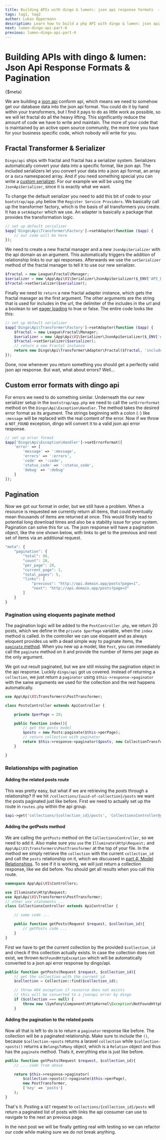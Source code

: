 ```yaml
---
title: Building APIs with dingo & lumen\: json api response formats  - PART 5
tags: tag1, tag2
author: Lukas Oppermann
description: Learn how to build a php API with dingo & lumen: json api response formats
next: lumen-dingo-api-part-6
previous: lumen-dingo-api-part-4
---
```

# Building APIs with dingo & lumen: Json Api Response Formats & Pagination
{$meta}

We are building a [json api](http://jsonapi.org/format/) conform api, which means we need to somehow get our database data into the json api format. You could do it by hand within your transformers, but I find it pays to do as little work as possible, so we will let fractal do all the heavy lifting. This significantly reduce the amount of code we have to write and maintain. The more of your code that is maintained by an active open source community, the more time you have for your business specific code, which nobody will write for you.

## Fractal Transformer & Serializer

`Dingo/api` ships with fractal and fractal has a serializer system. Serializers automatically convert your data into a specific format, like json api. The included serializers let you convert your data into a json api format, an array or a `data` namespaced array. And if you need something special you can write a [custom serializer](http://fractal.thephpleague.com/serializers/#custom-serializers). For our example we will be using the `JsonApiSerializer`, since it is exactly what we want.

To change the default serializer you need to add this bit of code to your `bootstrap/app.php` below the `Register Service Providers`. We basically call up the transformer factory, which is the basis of all transformers you create. It has a `setAdapter` which we use. An adapter is basically a package that provides the transformation logic.

```php
// set up default serializer
$app['Dingo\Api\Transformer\Factory']->setAdapter(function ($app) {
    // our code will be here
});
```

We need to create a new fractal manager and a new `JsonApiSerializer` with the api domain as an argument. This automatically triggers the addition of relationship links to our api responses. Afterwards we use the `setSerializer` method of the fractal manager to tell it to use our new serializer.

```php
$fractal = new League\Fractal\Manager;
$serializer = new \App\Api\V1\Serializer\JsonApiSerializer($_ENV['API_DOMAIN']);
$fractal->setSerializer($serializer);
```

Finally we need to `return` a new fractal adapter instance, which gets the fractal manager as the first argument. The other arguments are the string that is used for includes in the url, the delimiter of the includes in the url and a boolean to set [eager loading](http://fractal.thephpleague.com/transformers/#eager-loading-vs-lazy-loading) to true or false. The entire code looks like this:

```php
// set up default serializer
$app['Dingo\Api\Transformer\Factory']->setAdapter(function ($app) {
    $fractal = new League\Fractal\Manager;
    $serializer = new \App\Api\V1\Serializer\JsonApiSerializer($_ENV['API_DOMAIN']);
    $fractal->setSerializer($serializer);
    // return a new Fractal instance
    return new Dingo\Api\Transformer\Adapter\Fractal($fractal, 'include', ',', true);
});
```

Done, now whenever you return something you should get a perfectly valid json api response. But wait, what about errors? Well...

## Custom error formats with dingo api

For errors we need to do something similar. Underneath the our new serializer setup in the `bootstrap/app.php` we need to call the `setErrorFormat` method on the `Dingo\Api\Exception\Handler`. The method takes the desired error format as its argument. The strings beginning with a colon (`:`) like `:message` will be replaced with the real content of the error. Now if we throw a `NOT_FOUND` exception, dingo will convert it to a valid json api error response.

```php
// set up error format
$app['Dingo\Api\Exception\Handler']->setErrorFormat([
    'error' => [
        'message' => ':message',
        'errors' => ':errors',
        'code' => ':code',
        'status_code' => ':status_code',
        'debug' => ':debug'
    ]
]);
```

## Pagination
Now we got our format in order, but we still have a problem. When a resource is requested we currently return all items, that could eventually mean thousands of items are returned at once. This would firstly lead to potential long download times and also be a stability issue for your system. Pagination can solve this for us. The json response will have a pagination object, like the one shown below, with links to get to the previous and next set of items via an additional request.

```javascript
"meta": {
    "pagination": {
        "total": 96,
        "count": 20,
        "per_page": 20,
        "current_page": 1,
        "total_pages": 5,
        "links": [
            "previous": "http://api.domain.app/posts?page=1",
            "next": "http://api.domain.app/posts?page=3"
        ]
    }
}
```

### Pagination using eloquents paginate method

The pagination logic will be added to the `PostController.php`, we return 20 posts, which we define in the `private $perPage` variable, when the `index` method is called. In the controller we can use eloquent and as always eloquent provides us with a dead simple way to paginate items, the [`paginate` method](https://laravel.com/docs/5.2/pagination#paginating-eloquent-results). When you new up a model, like `Post`, you can immediately call the `paginate` method on it and provide the number of items per page as the only argument.

We got out result paginated, but we are still missing the pagination object in the api response. Luckily `dingo/api` got us covered. Instead of returning a `collection`, we just return a `paginator` using `$this->response->paginator` with the same arguments we used for the collection and the rest happens automatically.

```php
use App\Api\V1\Transformers\PostTransformer;

class PostsController extends ApiController {

    private $perPage = 20;

    public function index(){
        // get the posts model
        $posts = new Posts:paginate($this->perPage);
        // return collection with paginator
        return $this->response->paginator($posts, new CollectionTransformer, ['key' => 'posts']);
    }

}
```

### Relationships with pagination
#### Adding the related posts route
This was pretty easy, but what if we are retrieving the *posts* through a relationship? If we hit `/collections/{uuid-of-collection}/posts` we want the posts paginated just like before. First we need to actually set up the route in `routes.php` within the api group.

```php
$api->get('collections/{collection_id}/posts', 'CollectionsController@getPosts');
```
#### Adding the getPosts method
We are calling the `getPosts` method on the `CollectionsController`, so we need to add it. Also make sure you `use` the `Illuminate\Http\Request;` and `App\Api\V1\Transformers\PostTransformer` at the top of your file. In the method we simply retrieve the `collection` with the current `collection_id` and call the `posts` relationship on it, which we discussed in [part 4: Model Relationships](160103-lumen-dingo-api-part-4). To see if it is working, we will just return a collection response, like we did before. You should get all results when you call this route.

```php
namespace App\Api\V1\Controllers;

use Illuminate\Http\Request;
use App\Api\V1\Transformers\PostTransformer;
// other use statements ...
class CollectionsController extends ApiController {

    // some code ...

    public function getPosts(Request $request, $collection_id){
        // getPosts code ...
    }
}
```

First we have to get the current collection by the provided `$collection_id` and check if this collection actually exists. In case the collection does not exist, we thrown `NotFoundHttpException` which will be automatically converted to a json api error response by dingo/api.

```php
public function getPosts(Request $request, $collection_id){
    // get the collection with the current id
    $collection = Collection::find($collection_id);

    // throw 404 exception if resource does not exists
    // this will be converted to a jsonapi error by dingo
    if ($collection === null) {
        throw new \Symfony\Component\HttpKernel\Exception\NotFoundHttpException;
    }
```

#### Adding the pagination to the related posts
Now all that is left to do is to return a `paginator` response like before. The collection will be a paginated relationship. Make sure to include the `()`, because `$collection->posts` returns a laravel `collection` while `$collection->posts()` returns a `BelongsToMany` object, which is a `Relation` object and thus has the `paginate` method. Thats it, everything else is just like before.

```php
public function getPosts(Request $request, $collection_id){
    // ... code from above

    return $this->response->paginator(
        $collection->posts()->paginate($this->perPage),
        new PostTransformer,
        ['key' => 'posts']
    );
}
```

That's it. Posting a `GET` request to `collections/{collection_id}/posts` will return a paginated list of posts with links the api consumer can use to navigate to the next an previous page.

In the next post we will be finally getting real with testing so we can refactor our code while making sure we do not break anything.
